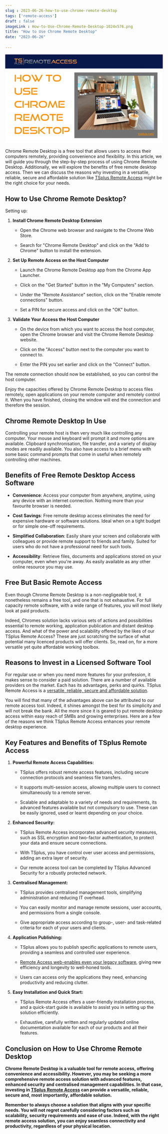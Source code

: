 ```yaml
---
slug : 2023-06-26-how-to-use-chrome-remote-desktop
tags: ['remote-access']
draft : false 
imageLink : How-to-Use-Chrome-Remote-Desktop-1024x576.png
title: "How to Use Chrome Remote Desktop"
date: "2023-06-26"

---
```


[![Title of article "How to Use Chrome Remote Desktop", TSplus logo and link, illustrated by a picture of an open laptop on a table in a welcoming room.](./images/How-to-Use-Chrome-Remote-Desktop-1024x576.png)](https://tsplus.net/remote-access/)

Chrome Remote Desktop is a free tool that allows users to access their computers remotely, providing convenience and flexibility. In this article, we will guide you through the step-by-step process of using Chrome Remote Desktop. Additionally, we will explore the benefits of free remote desktop access. Then we can discuss the reasons why investing in a versatile, reliable, secure and affordable solution like [TSplus Remote Access](https://tsplus.net/) might be the right choice for your needs.

## How to Use Chrome Remote Desktop?

Setting up:

1. **Install Chrome Remote Desktop Extension**
    
    - Open the Chrome web browser and navigate to the Chrome Web Store.
        
    - Search for "Chrome Remote Desktop" and click on the "Add to Chrome" button to install the extension.
        
2. **Set Up Remote Access on the Host Computer**
    
    - Launch the Chrome Remote Desktop app from the Chrome App Launcher.
        
    - Click on the "Get Started" button in the "My Computers" section.
        
    - Under the "Remote Assistance" section, click on the "Enable remote connections" button.
        
    - Set a PIN for secure access and click on the "OK" button.
        
3. **Validate Your Access the Host Computer**
    
    - On the device from which you want to access the host computer, open the Chrome browser and visit the Chrome Remote Desktop website.
        
    - Click on the "Access" button next to the computer you want to connect to.
        
    - Enter the PIN you set earlier and click on the "Connect" button.
        

The remote connection should now be established, so you can control the host computer.

Enjoy the capacities offered by Chrome Remote Desktop to access files remotely, open applications on your remote computer and remotely control it. When you have finished, closing the window will end the connection and therefore the session.

## Chrome Remote Desktop In Use

Controlling your remote host is then very much like controlling any computer. Your mouse and keyboard will prompt it and more options are available. Clipboard synchronisation, file transfer, and a variety of display modes are readily available. You also have access to a brief menu with some basic command prompts that come in useful when remotely controlling other machines.

## Benefits of Free Remote Desktop Access Software

- **Convenience**: Access your computer from anywhere, anytime, using any device with an internet connection. Nothing more than your favourite browser is needed.
    
- **Cost Savings**: Free remote desktop access eliminates the need for expensive hardware or software solutions. Ideal when on a tight budget or for simple one-off requirements.
    
- **Simplified Collaboration**: Easily share your screen and collaborate with colleagues or provide remote support to friends and family. Suited for users who do not have a professional need for such tools.
    
- **Accessibility**: Retrieve files, documents and applications stored on your computer, even when you're away. As easily available as any other online resource you may use.
    

## Free But Basic Remote Access

Even though Chrome Remote Desktop is a non-negligeable tool, it nonetheless remains a free tool, and one that is not exhaustive. For full capacity remote software, with a wide range of features, you will most likely look at paid products.

Indeed, Chromes solution lacks various sets of actions and possibilities essential to remote working, application publication and distant desktop access. And what of the power and scalability offered by the likes of our TSplus Remote Access? These are just scratching the surface of what potential many licenced products will offer clients. So, read on, for a more versatile yet quite affordable working toolbox.

## Reasons to Invest in a Licensed Software Tool

For regular use or when you need more features for your profession, it makes sense to consider a paid solution. There are a number of available providers on the market. Each has its advantages, perks and quirks. TSplus Remote Access is a [versatile, reliable, secure and affordable solution](https://tsplus.net/remote-access/).

You will find that many of the advantages above can be attributed to our remote access tool. Indeed, it shines amongst the best for its simplicity and will not break the bank. All the more since it is geared to put remote desktop access within easy reach of SMBs and growing enterprises. Here are a few of the reasons we think TSplus Remote Access enhances your remote desktop experience.

## Key Features and Benefits of TSplus Remote Access

1. **Powerful Remote Access Capabilities:**
    
    - TSplus offers robust remote access features, including secure connection protocols and seamless file transfers.
        
    - It supports multi-session access, allowing multiple users to connect simultaneously to a remote server.
        
    - Scalable and adaptable to a variety of needs and requirements, its advanced features available but not compulsory to use. These can be easily ignored, used or learnt depending on your choice.
        
2. **Enhanced Security:**
    
    - TSplus Remote Access incorporates advanced security measures, such as SSL encryption and two-factor authentication, to protect your data and ensure secure connections.
        
    - With TSplus, you have control over user access and permissions, adding an extra layer of security.
        
    - Our remote access tool can be completed by TSplus Advanced Security for a robustly protected network.
        
3. **Centralised Management:**
    
    - TSplus provides centralised management tools, simplifying administration and reducing IT overhead.
        
    - You can easily monitor and manage remote sessions, user accounts, and permissions from a single console.
        
    - Give appropriate access according to group-, user- and task-related criteria for each of your users and clients.
        
4. **Application Publishing:**
    
    - TSplus allows you to publish specific applications to remote users, providing a seamless and controlled user experience.
        
    - [Remote Access web-enables even your legacy software](https://tsplus.net/remote-access/features/#shared-remote-desktop), giving new efficiency and longevity to well-honed tools.
        
    - Users can access only the applications they need, enhancing productivity and reducing clutter.
        
5. **Easy Installation and Quick Start:**
    
    - TSplus Remote Access offers a user-friendly installation process, and a quick-start guide is available to assist you in setting up the solution efficiently.
        
    - Exhaustive, carefully written and regularly updated online documentation available for each of our products and all their features.
        

## Conclusion on How to Use Chrome Remote Desktop

**Chrome Remote Desktop is a valuable tool for remote access, offering convenience and accessibility. However, you may be seeking a more comprehensive remote access solution with advanced features, enhanced security and centralised management capabilities. In that case, investing in [TSplus Remote Access](https://tsplus.net/remote-access/) can provide a versatile, reliable, secure and, most importantly, affordable solution.**

**Remember to always choose a solution that aligns with your specific needs. You will not regret carefully considering factors such as scalability, security requirements and ease of use. Indeed, with the right remote access solution, you can enjoy seamless connectivity and productivity, regardless of your physical location.**
